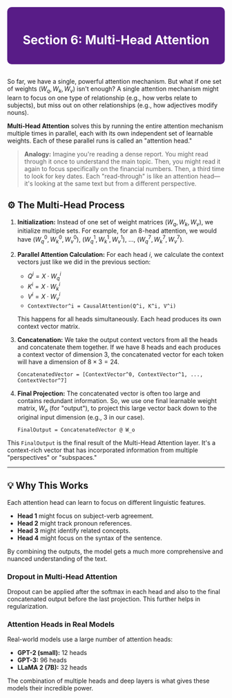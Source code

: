 <div style="background-color:#581C87; padding:20px; border-radius:10px; color:white;">
  <h1 align="center">Section 6: Multi-Head Attention</h1>
</div>
<br>

So far, we have a single, powerful attention mechanism. But what if one set of weights ($W_q, W_k, W_v$) isn't enough? A single attention mechanism might learn to focus on one type of relationship (e.g., how verbs relate to subjects), but miss out on other relationships (e.g., how adjectives modify nouns).

**Multi-Head Attention** solves this by running the entire attention mechanism multiple times in parallel, each with its own independent set of learnable weights. Each of these parallel runs is called an "attention head."

> **Analogy:** Imagine you're reading a dense report. You might read through it once to understand the main topic. Then, you might read it again to focus specifically on the financial numbers. Then, a third time to look for key dates. Each "read-through" is like an attention head—it's looking at the same text but from a different perspective.



## ⚙️ The Multi-Head Process

1.  **Initialization:** Instead of one set of weight matrices $(W_q, W_k, W_v)$, we initialize multiple sets. For example, for an 8-head attention, we would have $(W_q^0, W_k^0, W_v^0)$, $(W_q^1, W_k^1, W_v^1)$, ..., $(W_q^7, W_k^7, W_v^7)$.

2.  **Parallel Attention Calculation:** For each head $i$, we calculate the context vectors just like we did in the previous section:
    * $Q^i = X \cdot W_q^i$
    * $K^i = X \cdot W_k^i$
    * $V^i = X \cdot W_v^i$
    * `ContextVector^i = CausalAttention(Q^i, K^i, V^i)`

    This happens for all heads simultaneously. Each head produces its own context vector matrix.

3.  **Concatenation:** We take the output context vectors from all the heads and concatenate them together. If we have 8 heads and each produces a context vector of dimension 3, the concatenated vector for each token will have a dimension of $8 \times 3 = 24$.

    `ConcatenatedVector = [ContextVector^0, ContextVector^1, ..., ContextVector^7]`

4.  **Final Projection:** The concatenated vector is often too large and contains redundant information. So, we use one final learnable weight matrix, $W_o$ (for "output"), to project this large vector back down to the original input dimension (e.g., 3 in our case).

    `FinalOutput = ConcatenatedVector @ W_o`

This `FinalOutput` is the final result of the Multi-Head Attention layer. It's a context-rich vector that has incorporated information from multiple "perspectives" or "subspaces."

---
## 💡 Why This Works

Each attention head can learn to focus on different linguistic features.
* **Head 1** might focus on subject-verb agreement.
* **Head 2** might track pronoun references.
* **Head 3** might identify related concepts.
* **Head 4** might focus on the syntax of the sentence.

By combining the outputs, the model gets a much more comprehensive and nuanced understanding of the text.

### Dropout in Multi-Head Attention
Dropout can be applied after the softmax in each head and also to the final concatenated output before the last projection. This further helps in regularization.

### Attention Heads in Real Models
Real-world models use a large number of attention heads:
* **GPT-2 (small):** 12 heads
* **GPT-3:** 96 heads
* **LLaMA 2 (7B):** 32 heads

The combination of multiple heads and deep layers is what gives these models their incredible power.